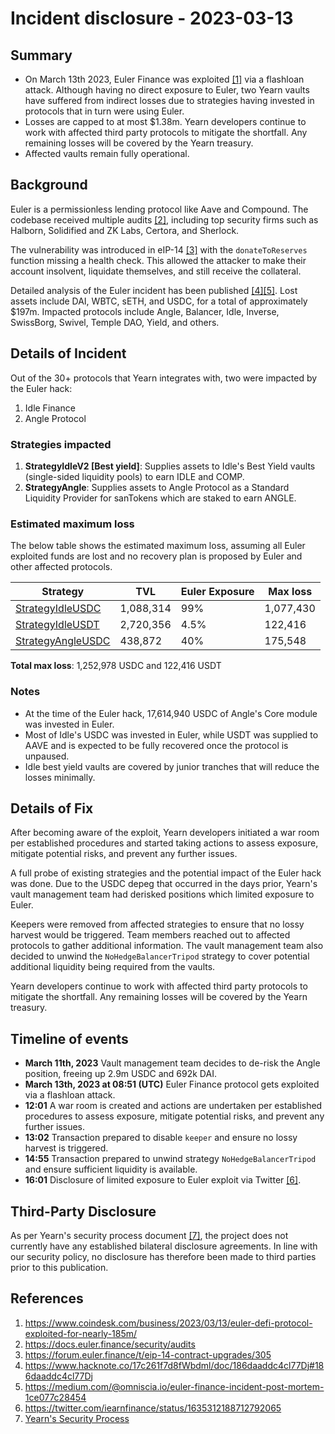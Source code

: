# Incident disclosure - 2023-03-13

## Summary

- On March 13th 2023, Euler Finance was exploited [[1]](#References) via a flashloan attack. Although having no direct exposure to Euler, two Yearn vaults have suffered from indirect losses due to strategies having invested in protocols that in turn were using Euler.
- Losses are capped to at most $1.38m. Yearn developers continue to work with affected third party protocols to mitigate the shortfall. Any remaining losses will be covered by the Yearn treasury.
- Affected vaults remain fully operational.


## Background

Euler is a permissionless lending protocol like Aave and Compound. The codebase received multiple audits [[2]](#References), including top security firms such as Halborn, Solidified and ZK Labs, Certora, and Sherlock.

The vulnerability was introduced in eIP-14 [[3]](#References) with the `donateToReserves` function missing a health check. This allowed the attacker to make their account insolvent, liquidate themselves, and still receive the collateral.

Detailed analysis of the Euler incident has been published [[4]](#References)[[5]](#References). Lost assets include DAI, WBTC, sETH, and USDC, for a total of approximately $197m. Impacted protocols include Angle, Balancer, Idle, Inverse, SwissBorg, Swivel, Temple DAO, Yield, and others.

## Details of Incident

Out of the 30+ protocols that Yearn integrates with, two were impacted by the Euler hack: 

1) Idle Finance
2) Angle Protocol

### Strategies impacted

1) **StrategyIdleV2 [Best yield]**: Supplies assets to Idle's Best Yield vaults (single-sided liquidity pools) to earn IDLE and COMP.
2) **StrategyAngle**: Supplies assets to Angle Protocol as a Standard Liquidity Provider for sanTokens which are staked to earn ANGLE.

### Estimated maximum loss 

The below table shows the estimated maximum loss, assuming all Euler exploited funds are lost and no recovery plan is proposed by Euler and other affected protocols.

| Strategy | TVL | Euler Exposure  | Max loss |
| -------- | -------- | -------- |-------- |
| [StrategyIdleUSDC](https://etherscan.io/address/0x66f7b6E7EB858075d6F2c5615F22659a1A20f6D6) | 1,088,314     | 99%      |1,077,430
| [StrategyIdleUSDT](https://etherscan.io/address/0x1de1401c71362C05C680c5Fd073888719d8f4196) |2,720,356| 4.5%     | 122,416
| [StrategyAngleUSDC](https://etherscan.io/address/0x7C2b9DB2Ae5aCC6fAC2Fd6cE9b01A5EB4bDD1309) |438,872| 40% |175,548 |

**Total max loss**: 1,252,978 USDC and 122,416 USDT

### Notes

- At the time of the Euler hack, 17,614,940 USDC of Angle's Core module was invested in Euler.
- Most of Idle's USDC was invested in Euler, while USDT was supplied to AAVE and is expected to be fully recovered once the protocol is unpaused.
- Idle best yield vaults are covered by junior tranches that will reduce the losses minimally.

## Details of Fix

After becoming aware of the exploit, Yearn developers initiated a war room per established procedures and started taking actions to assess exposure, mitigate potential risks, and prevent any further issues.

A full probe of existing strategies and the potential impact of the Euler hack was done. Due to the USDC depeg that occurred in the days prior, Yearn's vault management team had derisked positions which limited exposure to Euler.

Keepers were removed from affected strategies to ensure that no lossy harvest would be triggered. Team members reached out to affected protocols to gather additional information. The vault management team also decided to unwind the `NoHedgeBalancerTripod` strategy to cover potential additional liquidity being required from the vaults.

Yearn developers continue to work with affected third party protocols to mitigate the shortfall. Any remaining losses will be covered by the Yearn treasury.

## Timeline of events
- **March 11th, 2023** Vault management team decides to de-risk the Angle position, freeing up 2.9m USDC and 692k DAI.
- **March 13th, 2023 at 08:51 (UTC)** Euler Finance protocol gets exploited via a flashloan attack.
- **12:01** A war room is created and actions are undertaken per established procedures to assess exposure, mitigate potential risks, and prevent any further issues.
- **13:02** Transaction prepared to disable `keeper` and ensure no lossy harvest is triggered.
- **14:55** Transaction prepared to unwind strategy `NoHedgeBalancerTripod` and ensure sufficient liquidity is available.
- **16:01** Disclosure of limited exposure to Euler exploit via Twitter [[6]](#References).

## Third-Party Disclosure

As per Yearn's security process document [[7]](#References), the project does not currently have any established bilateral disclosure agreements. In line with our security policy, no disclosure has therefore been made to third parties prior to this publication.

## References

1. https://www.coindesk.com/business/2023/03/13/euler-defi-protocol-exploited-for-nearly-185m/
2. https://docs.euler.finance/security/audits
3. https://forum.euler.finance/t/eip-14-contract-upgrades/305
4. https://www.hacknote.co/17c261f7d8fWbdml/doc/186daaddc4cl77Dj#186daaddc4cl77Dj
5. https://medium.com/@omniscia.io/euler-finance-incident-post-mortem-1ce077c28454
6. https://twitter.com/iearnfinance/status/1635312188712792065
7. [Yearn's Security Process](https://github.com/yearn/yearn-security/blob/master/SECURITY.md)
